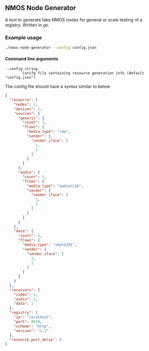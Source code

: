 ## NMOS Node Generator

A tool to generate fake NMOS nodes for general or scale testing of a registry. Written in go.

### Example usage

```bash
./nmos-node-generator --config config.json
```

#### Command line arguments

```
--config string
        Conifg file containing resource generation info (default "config.json")
```

The config file should have a syntax similar to below

```json
{
  "resource": {
    "nodes": 1,
    "devices": 1,
    "sources": {
      "generic": {
        "count": 1,
        "flows": {
          "media_type": "raw",
          "sender": {
            "sender_iface": [
              1,
              2
            ]
          }
        }
      },
      "audio": {
        "count": 1,
        "flows": {
          "media_type": "audio/L16",
          "sender": {
            "sender_iface": [
              1,
              2
            ]
          }
        }
      }
    },
    "data": {
      "count": 1,
      "flows": {
        "media_type": "smpte291",
        "sender": {
          "sender_iface": [
            1,
            2
          ]
        }
      }
    }
  },
  "receivers": {
    "video": 1,
    "audio": 1,
    "data": 1
  },
  "registry": {
    "ip": "localhost",
    "port": 8010,
    "scheme": "http",
    "version": "1.2"
  },
  "resource_post_delay": 0
}
```